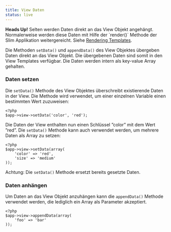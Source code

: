 ```yaml
---
title: View Daten
status: live
---
```


<div class="alert alert-info">
    <strong>Heads Up!</strong> Selten werden Daten direkt an das View Objekt angehängt.
    Normalerweise werden diese Daten mit Hilfe der `render()` Methode der Slim Applikation
    weitergereicht. Siehe <a href="/pages/view-rendering-templates">Rendering Templates</a>.
</div>

Die Methoden `setData()` und `appendData()` des  View Objektes übergeben Daten direkt an das View Objekt.
Die übergebenen Daten sind somit in den View Templates verfügbar. Die Daten werden intern als key-value Array
gehalten.

### Daten setzen

Die `setData()` Methode des View Objektes überschreibt existierende Daten in der View. Die Methode wird verwendet, um einer
einzelnen Variable einen bestimmten Wert zuzuweisen:

    <?php
    $app->view->setData('color', 'red');

Die Daten der View enthalten nun einen Schlüssel ”color” mit dem Wert ”red”. Die `setData()` Methode kann auch verwendet
werden, um mehrere Daten als Array zu setzen:

    <?php
    $app->view->setData(array(
        'color' => 'red',
        'size' => 'medium'
    ));

Achtung: Die `setData()` Methode ersetzt bereits gesetzte Daten.

### Daten anhängen

Um Daten an das View Objekt anzuhängen kann die `appendData()` Methode verwendet werden, die lediglich ein Array als Parameter
akzeptiert.

    <?php
    $app->view->appendData(array(
        'foo' => 'bar'
    ));
